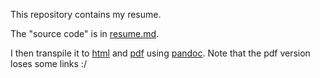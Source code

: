 This repository contains my resume.

The "source code" is in [resume.md](./resume.md).

I then transpile it to [html](./resume.html) and [pdf](./resume.pdf) using
[pandoc]. Note that the pdf version loses some links :/

[pandoc]: https://github.com/jgm/pandoc
